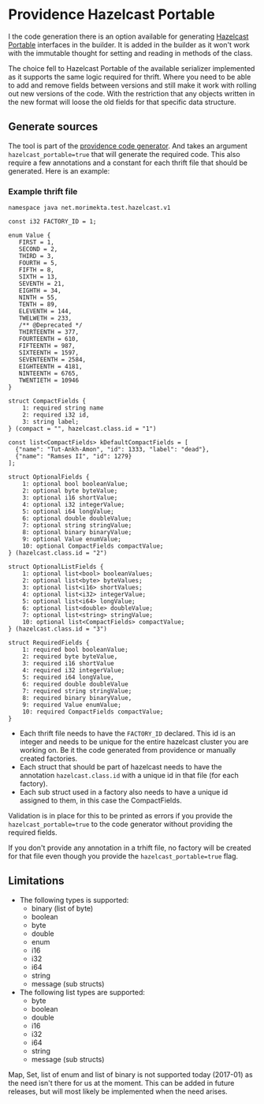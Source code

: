 Providence Hazelcast Portable
=============================

I  the code generation there is an option available for generating 
<a href="http://docs.hazelcast.org/docs/3.5/manual/html/portableserialization.html">
Hazelcast Portable</a> interfaces in the builder. It is added in the builder as 
it won't work with the immutable thought for setting and reading in methods of the 
class.

The choice fell to Hazelcast Portable of the available serializer implemented as
it supports the same logic required for thrift. Where you need to be able to add
and remove fields between versions and still make it work with rolling out new 
versions of the code. With the restriction that any objects written in the new 
format will loose the old fields for that specific data structure.

## Generate sources

The tool is part of the [providence code generator](providence-tools.html#Code_Generator). 
And takes an argument `hazelcast_portable=true` that will generate the required 
code. This also require a few annotations and a constant for each thrift file
that should be generated. Here is an example:

### Example thrift file

```thrift
namespace java net.morimekta.test.hazelcast.v1

const i32 FACTORY_ID = 1;

enum Value {
   FIRST = 1,
   SECOND = 2,
   THIRD = 3,
   FOURTH = 5,
   FIFTH = 8,
   SIXTH = 13,
   SEVENTH = 21,
   EIGHTH = 34,
   NINTH = 55,
   TENTH = 89,
   ELEVENTH = 144,
   TWELWETH = 233,
   /** @Deprecated */
   THIRTEENTH = 377,
   FOURTEENTH = 610,
   FIFTEENTH = 987,
   SIXTEENTH = 1597,
   SEVENTEENTH = 2584,
   EIGHTEENTH = 4181,
   NINTEENTH = 6765,
   TWENTIETH = 10946
}

struct CompactFields {
    1: required string name
    2: required i32 id,
    3: string label;
} (compact = "", hazelcast.class.id = "1")

const list<CompactFields> kDefaultCompactFields = [
  {"name": "Tut-Ankh-Amon", "id": 1333, "label": "dead"},
  {"name": "Ramses II", "id": 1279}
];

struct OptionalFields {
    1: optional bool booleanValue;
    2: optional byte byteValue;
    3: optional i16 shortValue;
    4: optional i32 integerValue;
    5: optional i64 longValue;
    6: optional double doubleValue;
    7: optional string stringValue;
    8: optional binary binaryValue;
    9: optional Value enumValue;
    10: optional CompactFields compactValue;
} (hazelcast.class.id = "2")

struct OptionalListFields {
    1: optional list<bool> booleanValues;
    2: optional list<byte> byteValues;
    3: optional list<i16> shortValues;
    4: optional list<i32> integerValue;
    5: optional list<i64> longValue;
    6: optional list<double> doubleValue;
    7: optional list<string> stringValue;
    10: optional list<CompactFields> compactValue;
} (hazelcast.class.id = "3")

struct RequiredFields {
    1: required bool booleanValue;
    2: required byte byteValue,
    3: required i16 shortValue
    4: required i32 integerValue;
    5: required i64 longValue,
    6: required double doubleValue
    7: required string stringValue;
    8: required binary binaryValue,
    9: required Value enumValue;
    10: required CompactFields compactValue;
}
```

* Each thrift file needs to have the `FACTORY_ID` declared. This id is an integer 
  and needs to be unique for the entire hazelcast cluster you are working on. Be
  it the code generated from providence or manually created factories.
* Each struct that should be part of hazelcast needs to have the annotation 
  `hazelcast.class.id` with a unique id in that file (for each factory). 
* Each sub struct used in a factory also needs to have a unique id assigned to
  them, in this case the CompactFields.
  
Validation is in place for this to be printed as errors if you provide the 
`hazelcast_portable=true` to the code generator without providing the required
fields.

If you don't provide any annotation in a trhift file, no factory will be created
for that file even though you provide the `hazelcast_portable=true` flag.

## Limitations

* The following types is supported:
  * binary (list of byte)
  * boolean
  * byte
  * double
  * enum
  * i16
  * i32
  * i64
  * string
  * message (sub structs)
* The following list types are supported:
  * byte
  * boolean
  * double
  * i16
  * i32
  * i64
  * string
  * message (sub structs)
  
Map, Set, list of enum and list of binary is not supported today (2017-01) as
the need isn't there for us at the moment. This can be added in future releases, 
but will most likely be implemented when the need arises.

